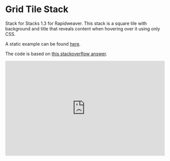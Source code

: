 # Grid Tile Stack

Stack for Stacks 1.3 for Rapidweaver. This stack is a square tile with background and title that reveals content when hovering over it using only CSS.

A static example can be found [here](https://jsfiddle.net/birnstiel/uhc432j8/embedded/result/#Result).

The code is based on [this stackoverflow answer](http://stackoverflow.com/a/20457076/2108771). 


<iframe width="100%" height="300" src="https://jsfiddle.net/birnstiel/uhc432j8/embedded/result/" allowfullscreen="allowfullscreen" frameborder="0"></iframe>